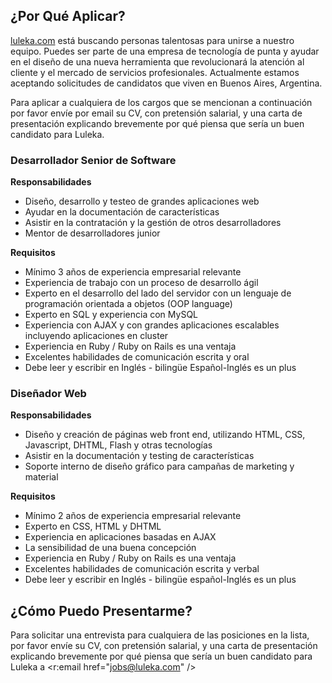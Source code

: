 ## ¿Por Qué Aplicar?

[luleka.com](/) está buscando personas talentosas para unirse a nuestro equipo. Puedes ser parte de una empresa de tecnología de punta y ayudar en el diseño de una nueva herramienta que revolucionará la atención al cliente y el mercado de servicios profesionales. Actualmente estamos aceptando solicitudes de candidatos que viven en Buenos Aires, Argentina. 

Para aplicar a cualquiera de los cargos que se mencionan a continuación por favor envíe por email su CV, con pretensión salarial, y una carta de presentación explicando brevemente por qué piensa que sería un buen candidato para Luleka.

### Desarrollador Senior de Software

**Responsabilidades**

* Diseño, desarrollo y testeo de grandes aplicaciones web 
* Ayudar en la documentación de características 
* Asistir en la contratación y la gestión de otros desarrolladores 
* Mentor de desarrolladores junior 

**Requisitos**

* Mínimo 3 años de experiencia empresarial relevante 
* Experiencia de trabajo con un proceso de desarrollo ágil 
* Experto en el desarrollo del lado del servidor con un lenguaje de programación orientada a objetos (OOP language) 
* Experto en SQL y experiencia con MySQL 
* Experiencia con AJAX y con grandes aplicaciones escalables incluyendo aplicaciones en cluster 
* Experiencia en Ruby / Ruby on Rails es una ventaja 
* Excelentes habilidades de comunicación escrita y oral 
* Debe leer y escribir en Inglés - bilingüe Español-Inglés es un plus 

### Diseñador Web

**Responsabilidades**

* Diseño y creación de páginas web front end, utilizando HTML, CSS, Javascript, DHTML, Flash y otras tecnologías 
* Asistir en la documentación y testing de características
* Soporte interno de diseño gráfico para campañas de marketing y material 

**Requisitos**

* Mínimo 2 años de experiencia empresarial relevante 
* Experto en CSS, HTML y DHTML 
* Experiencia en aplicaciones basadas en AJAX 
* La sensibilidad de una buena concepción
* Experiencia en Ruby / Ruby on Rails es una ventaja 
* Excelentes habilidades de comunicación escrita y verbal 
* Debe leer y escribir en Inglés - bilingüe español-Inglés es un plus 

## ¿Cómo Puedo Presentarme?

Para solicitar una entrevista para cualquiera de las posiciones en la lista, por favor envíe su CV, con pretensión salarial, y una carta de presentación explicando brevemente por qué piensa que sería un buen candidato para Luleka a <r:email href="jobs@luleka.com" />
